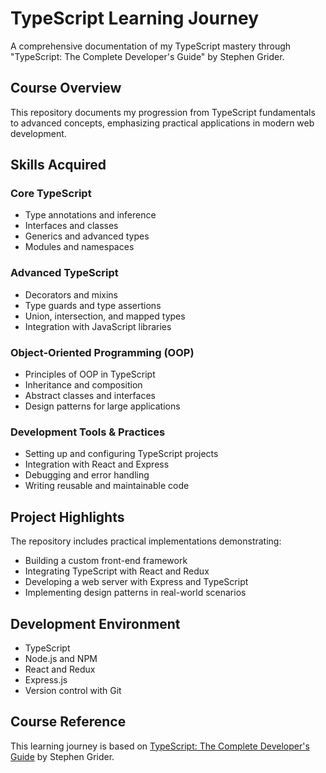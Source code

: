 # TypeScript Learning Journey
A comprehensive documentation of my TypeScript mastery through "TypeScript: The Complete Developer's Guide" by Stephen Grider.

## Course Overview
This repository documents my progression from TypeScript fundamentals to advanced concepts, emphasizing practical applications in modern web development.

## Skills Acquired

### Core TypeScript
- Type annotations and inference
- Interfaces and classes
- Generics and advanced types
- Modules and namespaces

### Advanced TypeScript
- Decorators and mixins
- Type guards and type assertions
- Union, intersection, and mapped types
- Integration with JavaScript libraries

### Object-Oriented Programming (OOP)
- Principles of OOP in TypeScript
- Inheritance and composition
- Abstract classes and interfaces
- Design patterns for large applications

### Development Tools & Practices
- Setting up and configuring TypeScript projects
- Integration with React and Express
- Debugging and error handling
- Writing reusable and maintainable code

## Project Highlights
The repository includes practical implementations demonstrating:
- Building a custom front-end framework
- Integrating TypeScript with React and Redux
- Developing a web server with Express and TypeScript
- Implementing design patterns in real-world scenarios

## Development Environment
- TypeScript
- Node.js and NPM
- React and Redux
- Express.js
- Version control with Git

## Course Reference
This learning journey is based on [TypeScript: The Complete Developer's Guide](https://www.udemy.com/course/typescript-the-complete-developers-guide/?couponCode=KEEPLEARNING) by Stephen Grider.

